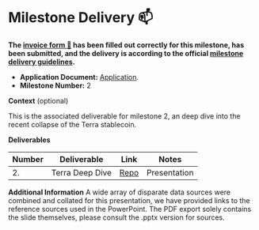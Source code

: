 # Milestone Delivery :mailbox:

**The [invoice form :pencil:](https://docs.google.com/forms/d/e/1FAIpQLSfmNYaoCgrxyhzgoKQ0ynQvnNRoTmgApz9NrMp-hd8mhIiO0A/viewform) has been filled out correctly for this milestone, has been submitted, and the delivery is according to the official [milestone delivery guidelines](https://github.com/w3f/Grants-Program/blob/master/docs/milestone-deliverables-guidelines.md).**

- **Application Document:** [Application](https://github.com/w3f/Grants-Program/blob/master/applications/stardust.md).
- **Milestone Number:** 2

**Context** (optional)

This is the associated deliverable for milestone 2, an deep dive into the recent collapse of the Terra stablecoin.

**Deliverables**

| Number | Deliverable                      | Link                                                                | Notes        |
| ------ | -------------------------------- | ------------------------------------------------------------------- | ------------ |
| 2.     | Terra Deep Dive | [Repo](https://github.com/adit313/TerraDeepDive) | Presentation |

**Additional Information**
A wide array of disparate data sources were combined and collated for this presentation, we have provided links to the reference sources used in the PowerPoint. The PDF export solely contains the slide themselves, please consult the .pptx version for sources.
